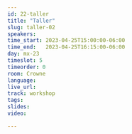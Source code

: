```yaml
---
id: 22-taller
title: "Taller"
slug: taller-02
speakers:
time_start: 2023-04-25T15:00:00-06:00
time_end:   2023-04-25T16:15:00-06:00
day: mx-23
timeslot: 5
timeorder: 0
room: Crowne
language: 
live_url: 
track: workshop
tags:
slides: 
video: 

---
```



